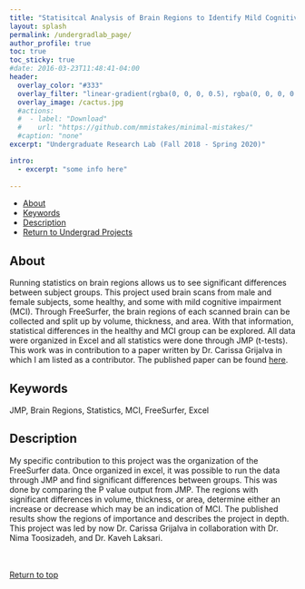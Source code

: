 ```yaml
---
title: "Statisitcal Analysis of Brain Regions to Identify Mild Cognitive Impairment (MCI)"
layout: splash
permalink: /undergradlab_page/
author_profile: true
toc: true
toc_sticky: true
#date: 2016-03-23T11:48:41-04:00
header:
  overlay_color: "#333"
  overlay_filter: "linear-gradient(rgba(0, 0, 0, 0.5), rgba(0, 0, 0, 0.5))"
  overlay_image: /cactus.jpg
  #actions:
  #  - label: "Download"
  #    url: "https://github.com/mmistakes/minimal-mistakes/"
  #caption: "none"
excerpt: "Undergraduate Research Lab (Fall 2018 - Spring 2020)"

intro: 
  - excerpt: "some info here"   
   
---
```

- [About](/undergradlab_page/#about)<br>
- [Keywords](/undergradlab_page/#keywords)  <br> 
- [Description](/undergradlab_page/#description) <br>
- [Return to Undergrad Projects](/undergrad_projects/)  



## About
Running statistics on brain regions allows us to see significant differences between subject groups. This project used brain scans from male and female subjects, some healthy, and some with mild cognitive impairment (MCI). Through FreeSurfer, the brain regions of each scanned brain can be collected and split up by volume, thickness, and area. With that information, statistical differences in the healthy and MCI group can be explored. All data were organized in Excel and all statistics were done through JMP (t-tests). This work was in contribution to a paper written by Dr. Carissa Grijalva in which I am listed as a contributor. The published paper can be found [here](https://pubmed.ncbi.nlm.nih.gov/33783915/).

## Keywords
JMP, Brain Regions, Statistics, MCI, FreeSurfer, Excel

## Description
My specific contribution to this project was the organization of the FreeSurfer data. Once organized in excel, it was possible to run the data through JMP and find significant differences between groups. This was done by comparing the P value output from JMP. The regions with significant differences in volume, thickness, or area, determine either an increase or decrease which may be an indication of MCI. The published results show the regions of importance and describes the project in depth. This project was led by now Dr. Carissa Grijalva in collaboration with Dr. Nima Toosizadeh, and Dr. Kaveh Laksari.

<br><br>
[Return to top](/undergradlab_page/#table-of-contents)

